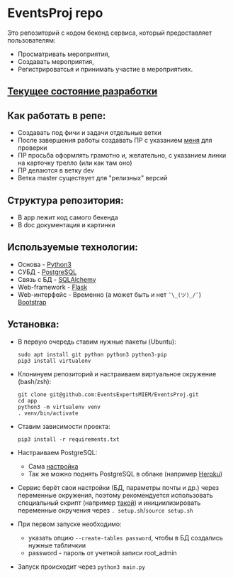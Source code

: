 # EventsProj repo
Это репозиторий с кодом бекенд сервиса, который предоставляет пользователям:
*	Просматривать мероприятия,
*	Создавать мероприятия,
*	Регистрироватсья и принимать участие в мероприятиях.

## [Текущее состояние разработки](./doc/devstatus.md)

## Как работать в репе:
*	Создавать под фичи и задачи отдельные ветки
*	После завершения работы создавать ПР с указанием [меня](https://github.com/mvalkhimovich) для проверки
*	ПР просьба оформлять грамотно и, желательно, с указанием линки на карточку трелло (или как там оно)
*	ПР делаются в ветку dev
*	Ветка master существует для "релизных" версий

## Структура репозитория:
*	В app лежит код самого бекенда
*	В doc документация и картинки

## Используемые технологии:
*	Основа - [Python3](https://www.python.org/)
*	СУБД - [PostgreSQL](https://www.postgresql.org/)
*	Связь с БД - [SQLAlchemy](https://www.sqlalchemy.org/)
*	Web-framework - [Flask](http://flask.pocoo.org/)
*	Web-интерфейс - Временно (а может быть и нет `¯\_(ツ)_/¯`) [Bootstrap](https://getbootstrap.com/) 

## Установка:	
*	В первую очередь ставим нужные пакеты (Ubuntu):
		
		sudo apt install git python python3 python3-pip
		pip3 install virtualenv

*	Клонинуем репозиторий и настраиваем виртуальное окружение (bash/zsh):

		git clone git@github.com:EventsExpertsMIEM/EventsProj.git
		cd app
		python3 -m virtualenv venv
		. venv/bin/activate
	
*	Ставим зависимости проекта:

		pip3 install -r requirements.txt

*   Настраиваем PostgreSQL:
	-	Сама [настройка](./doc/db.md)
    -   Так же можно поднять PostgreSQL в облаке (например [Heroku](https://www.heroku.com/))

*	Сервис берёт свои настройки (БД, параметры почты и др.) через переменные окружения, поэтому рекомендуется использовать специальный скрипт (например [такой](./app/setup.sh)) и инициилизировать переменные окручения через `. setup.sh`/`source setup.sh`

*   При первом запуске необходимо:
	-	указать опцию `--create-tables password`, чтобы в БД создались нужные табличкии
	-	password - пароль от учетной записи root_admin

*   Запуск происходит через `python3 main.py`
